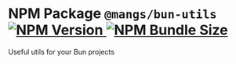 # NPM Package `@mangs/bun-utils` [![NPM Version](https://img.shields.io/npm/v/@mangs/bun-utils) ![NPM Bundle Size](https://img.shields.io/bundlephobia/minzip/@mangs/bun-utils)](https://www.npmjs.com/package/@mangs/bun-utils)

Useful utils for your Bun projects
